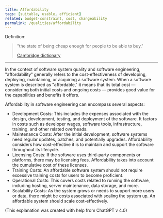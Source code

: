 ```yaml
---
title: Affordability
tags: [suitable, usable, efficient]
related: budget-constraint, cost, changeability
permalink: /qualities/affordability
---
```


Definition: 

>"the state of being cheap enough for people to be able to buy." 
>
>[Cambridge dictionary](https://dictionary.cambridge.org/dictionary/english/affordability)

<hr class="with-no-margin"/>

In the context of software system quality and software engineering, "affordability" generally refers to the cost-effectiveness of developing, deploying, maintaining, or acquiring a software system. When a software system is described as "affordable," it means that its total cost — considering both initial costs and ongoing costs — provides good value for the capabilities and benefits it offers.

Affordability in software engineering can encompass several aspects:
* Development Costs: This includes the expenses associated with the design, development, testing, and deployment of the software. It factors in costs such as developer wages, software tools, infrastructure, training, and other related overheads.
* Maintenance Costs: After the initial development, software systems need regular updates, patches, and potentially upgrades. Affordability considers how cost-effective it is to maintain and support the software throughout its lifecycle.
* Licensing Costs: If the software uses third-party components or platforms, there may be licensing fees. Affordability takes into account the cumulative cost of these licenses.
* Training Costs: An affordable software system should not require excessive training costs for users to become proficient.
* Operational Costs: This covers costs related to running the software, including hosting, server maintenance, data storage, and more.
* Scalability Costs: As the system grows or needs to support more users or data, there might be costs associated with scaling the system up. An affordable system should scale cost-effectively.

(This explanation was created with help from ChatGPT v 4.0)